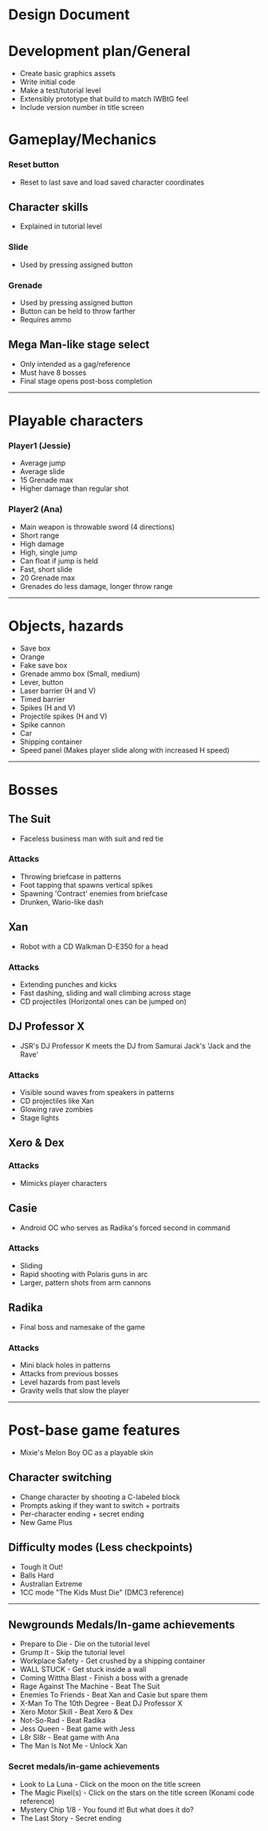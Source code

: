 # Design Document  
# Development plan/General
- Create basic graphics assets
- Write initial code
- Make a test/tutorial level
- Extensibly prototype that build to match IWBtG feel
- Include version number in title screen
# Gameplay/Mechanics
### Reset button
- Reset to last save and load saved character coordinates
## Character skills
- Explained in tutorial level
### Slide
- Used by pressing assigned button
### Grenade
- Used by pressing assigned button
- Button can be held to throw farther
- Requires ammo
## Mega Man-like stage select
- Only intended as a gag/reference
- Must have 8 bosses
- Final stage opens post-boss completion
---

# Playable characters
### Player1 (Jessie)
- Average jump
- Average slide
- 15 Grenade max
- Higher damage than regular shot

### Player2 (Ana)
- Main weapon is throwable sword (4 directions)
- Short range
- High damage
- High, single jump
- Can float if jump is held
- Fast, short slide
- 20 Grenade max
- Grenades do less damage, longer throw range
---

# Objects, hazards
- Save box
- Orange
- Fake save box
- Grenade ammo box (Small, medium)
- Lever, button
- Laser barrier (H and V)
- Timed barrier
- Spikes (H and V)
- Projectile spikes (H and V)
- Spike cannon
- Car
- Shipping container
- Speed panel (Makes player slide along with increased H speed)
---

# Bosses
## The Suit
- Faceless business man with suit and red tie
### Attacks
- Throwing briefcase in patterns
- Foot tapping that spawns vertical spikes
- Spawning 'Contract' enemies from briefcase
- Drunken, Wario-like dash

## Xan
- Robot with a CD Walkman D-E350 for a head
### Attacks
- Extending punches and kicks
- Fast dashing, sliding and wall climbing across stage
- CD projectiles (Horizontal ones can be jumped on)

## DJ Professor X
- JSR's DJ Professor K meets the DJ from Samurai Jack's 'Jack and the Rave'
### Attacks
- Visible sound waves from speakers in patterns
- CD projectiles like Xan
- Glowing rave zombies
- Stage lights

## Xero & Dex
### Attacks
- Mimicks player characters

## Casie
- Android OC who serves as Radika's forced second in command
### Attacks
- Sliding
- Rapid shooting with Polaris guns in arc
- Larger, pattern shots from arm cannons

## Radika
- Final boss and namesake of the game
### Attacks
- Mini black holes in patterns
- Attacks from previous bosses
- Level hazards from past levels
- Gravity wells that slow the player
---

# Post-base game features
- Mixie's Melon Boy OC as a playable skin
## Character switching
- Change character by shooting a C-labeled block
- Prompts asking if they want to switch + portraits
- Per-character ending + secret ending
- New Game Plus

## Difficulty modes (Less checkpoints)
- Tough It Out!
- Balls Hard
- Australian Extreme
- 1CC mode "The Kids Must Die" (DMC3 reference)
---

## Newgrounds Medals/In-game achievements
- Prepare to Die - Die on the tutorial level
- Grump It - Skip the tutorial level
- Workplace Safety - Get crushed by a shipping container
- WALL STUCK - Get stuck inside a wall
- Coming Wittha Blast - Finish a boss with a grenade
- Rage Against The Machine - Beat The Suit
- Enemies To Friends - Beat Xan and Casie but spare them
- X-Man To The 10th Degree - Beat DJ Professor X
- Xero Motor Skill - Beat Xero & Dex
- Not-So-Rad - Beat Radika
- Jess Queen - Beat game with Jess
- L8r Sl8r - Beat game with Ana
- The Man Is Not Me - Unlock Xan

### Secret medals/in-game achievements
- Look to La Luna - Click on the moon on the title screen
- The Magic Pixel(s) - Click on the stars on the title screen (Konami code reference)
- Mystery Chip 1/8 - You found it! But what does it do?
- The Last Story - Secret ending
